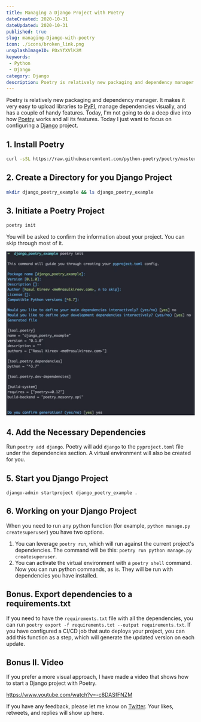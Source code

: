 ```yaml
---
title: Managing a Django Project with Poetry
dateCreated: 2020-10-31
dateUpdated: 2020-10-31
published: true
slug: managing-Django-with-poetry
icon: ./icons/broken_link.png
unsplashImageID: PDxYfXVlK2M
keywords:
 - Python
 - Django
category: Django
description: Poetry is relatively new packaging and dependency manager. It makes it very easy to upload libraries to PyPI, manage dependencies visually, and has a couple of handy features. Today, I'm not going to do a deep dive into how Poetry works and all its features. Today I just want to focus on how to configure it for a Django project. 
---
```


Poetry is relatively new packaging and dependency manager. It makes it very easy to upload libraries to [PyPI](https://pypi.org/), manage dependencies visually, and has a couple of handy features. Today, I'm not going to do a deep dive into how [Poetry](https://python-poetry.org/) works and all its features. Today I just want to focus on configuring a [Django](https://www.djangoproject.com/) project. 

## 1. Install Poetry

```bash
curl -sSL https://raw.githubusercontent.com/python-poetry/poetry/master/get-poetry.py | python -
```

## 2. Create a Directory for you Django Project

```bash
mkdir django_poetry_example && ls django_poetry_example
```

## 3. Initiate a Poetry Project

```bash
poetry init
```

You will be asked to confirm the information about your project. You can skip through most of it.

![Poetry Init Output.png](./images/poetry_init.png)

## 4. Add the Necessary Dependencies

Run `poetry add django`. Poetry will add `django` to the `pyproject.toml` file under the dependencies section. A virtual environment will also be created for you. 

## 5. Start you Django Project

```
django-admin startproject django_poetry_example .
```

## 6. Working on your Django Project

When you need to run any python function (for example, `python manage.py createsuperuser`) you have two options.

1. You can leverage `poetry run`, which will run against the current project's dependencies. The command will be this: `poetry run python manage.py createsuperuser`.
2. You can activate the virtual environment with a `poetry shell` command. Now you can run python commands, as is. They will be run with dependencies you have installed.

## Bonus. Export dependencies to a requirements.txt

If you need to have the `requirements.txt` file with all the dependencies, you can run `poetry export -f requirements.txt --output requirements.txt`. If you have configured a CI/CD job that auto deploys your project, you can add this function as a step, which will generate the updated version on each update.

## Bonus II. Video

If you prefer a more visual approach, I have made a video that shows how to start a Django project with Poetry.

https://www.youtube.com/watch?v=-c8DASfFNZM

If you have any feedback, please let me know on [Twitter](https://twitter.com/rasulkireev/status/1322499651732385792). Your likes, retweets, and replies will show up here.